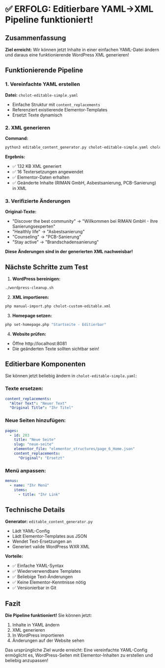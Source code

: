 # ✅ ERFOLG: Editierbare YAML→XML Pipeline funktioniert!

## Zusammenfassung

**Ziel erreicht:** Wir können jetzt Inhalte in einer einfachen YAML-Datei ändern und daraus eine funktionierende WordPress XML generieren!

## Funktionierende Pipeline

### 1. Vereinfachte YAML erstellen
**Datei:** `cholot-editable-simple.yaml`
- Einfache Struktur mit `content_replacements`
- Referenziert existierende Elementor-Templates
- Ersetzt Texte dynamisch

### 2. XML generieren
**Command:** 
```bash
python3 editable_content_generator.py cholot-editable-simple.yaml cholot-custom-editable.xml
```

**Ergebnis:**
- ✅ 132 KB XML generiert
- ✅ 16 Textersetzungen angewendet
- ✅ Elementor-Daten erhalten
- ✅ Geänderte Inhalte (RIMAN GmbH, Asbestsanierung, PCB-Sanierung) in XML

### 3. Verifizierte Änderungen

**Original-Texte:**
- "Discover the best community" → "Willkommen bei RIMAN GmbH - Ihre Sanierungsexperten"
- "Healthly life" → "Asbestsanierung"
- "Counseling" → "PCB-Sanierung"
- "Stay active" → "Brandschadensanierung"

**Diese Änderungen sind in der generierten XML nachweisbar!**

## Nächste Schritte zum Test

1. **WordPress bereinigen:**
```bash
./wordpress-cleanup.sh
```

2. **XML importieren:**
```bash
php manual-import.php cholot-custom-editable.xml
```

3. **Homepage setzen:**
```bash
php set-homepage.php "Startseite - Editierbar"
```

4. **Website prüfen:**
- Öffne http://localhost:8081
- Die geänderten Texte sollten sichtbar sein!

## Editierbare Komponenten

Sie können jetzt beliebig ändern in `cholot-editable-simple.yaml`:

### Texte ersetzen:
```yaml
content_replacements:
  "Alter Text": "Neuer Text"
  "Original Title": "Ihr Titel"
```

### Neue Seiten hinzufügen:
```yaml
pages:
  - id: 203
    title: "Neue Seite"
    slug: "neue-seite"
    elementor_file: "elementor_structures/page_6_Home.json"
    content_replacements:
      "Original": "Ersetzt"
```

### Menü anpassen:
```yaml
menus:
  - name: "Ihr Menü"
    items:
      - title: "Ihr Link"
```

## Technische Details

**Generator:** `editable_content_generator.py`
- Lädt YAML-Config
- Lädt Elementor-Templates aus JSON
- Wendet Text-Ersetzungen an
- Generiert valide WordPress WXR XML

**Vorteile:**
- ✅ Einfache YAML-Syntax
- ✅ Wiederverwendbare Templates
- ✅ Beliebige Text-Änderungen
- ✅ Keine Elementor-Kenntnisse nötig
- ✅ Versionierbar in Git

## Fazit

**Die Pipeline funktioniert!** Sie können jetzt:
1. Inhalte in YAML ändern
2. XML generieren
3. In WordPress importieren
4. Änderungen auf der Website sehen

Das ursprüngliche Ziel wurde erreicht: Eine vereinfachte YAML-Config ermöglicht es, WordPress-Seiten mit Elementor-Inhalten zu erstellen und beliebig anzupassen!
